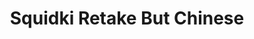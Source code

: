 ---
slug: squidki-retake-but-chinese
title: Squidki Retake But Chinese
description: "Squidki Retake But Chinese is an exciting online game. Play for free directly in your browser!"
icon: /images/new_mods/Sprunki Retake But Chinese.png
url: https://wowtbc.net/sprunkin/retake-but-chines/index.html
previewImage: /images/new_mods/Sprunki Retake But Chinese.png
type: new mods

# SEO配置
seo:
  title: "Squidki Retake But Chinese - Play Free Online Game | Fun Browser Games"
  description: "Squidki Retake But Chinese - Play this fun online game for free in your browser. No download required!"
  ogImage: "/images/new_mods/Sprunki Retake But Chinese.png"
  keywords: "squidki-retake-but-chinese, online game, browser game, free game, new mods game, play online"

videoUrls:
  - https://www.youtube.com/embed/example1
  - https://www.youtube.com/embed/example2

whyPlay:
  title: "Why Play Squidki Retake But Chinese?"
  items:
    - "Immersive Gameplay: Squidki Retake But Chinese offers an engaging and immersive gaming experience that will keep you entertained for hours"
    - "Challenging Levels: Test your skills with increasingly difficult challenges and obstacles"
    - "Beautiful Graphics: Enjoy stunning visuals and smooth animations that bring the game world to life"
    - "Regular Updates: New content and features are added regularly to keep the game fresh and exciting"
    - "Free to Play: Experience all the fun without spending a penny"
    - "Community Features: Connect with other players, share strategies, and compete for high scores"
    - "Cross-Platform: Play on any device with a web browser, no downloads required"

features:
  title: "Key Features of Squidki Retake But Chinese"
  image: "/images/new_mods/Sprunki Retake But Chinese.png"
  items:
    - "Intuitive Controls: Easy to learn controls make Squidki Retake But Chinese accessible for players of all skill levels"
    - "Multiple Game Modes: Enjoy various gameplay options that provide different challenges and experiences"
    - "Character Customization: Personalize your gaming experience with unique characters and items"
    - "Achievement System: Complete special tasks to earn rewards and recognition"
    - "Leaderboards: Compete with players worldwide and see who can achieve the highest scores"

characteristics:
  title: "Game Characteristics"
  image: "/images/new_mods/Sprunki Retake But Chinese.png"
  items:
    - "Genre: New mods game with elements of strategy and skill"
    - "Difficulty: Suitable for both casual gamers and those seeking a challenge"
    - "Play Time: Quick sessions or extended gameplay, depending on your preference"
    - "Art Style: Vibrant and engaging visuals that enhance the gaming experience"
    - "Sound Design: Immersive audio that complements the gameplay perfectly"

info: "Squidki Retake But Chinese is an exciting online game that offers players a unique and engaging gaming experience. With its intuitive controls, stunning visuals, and challenging gameplay, Squidki Retake But Chinese provides hours of entertainment for players of all ages and skill levels. Whether you're looking for a quick gaming session during a break or an extended play session, Squidki Retake But Chinese delivers an immersive experience that will keep you coming back for more. The game features multiple levels of increasing difficulty, ensuring that players are constantly challenged as they progress. With regular updates adding new content and features, Squidki Retake But Chinese remains fresh and exciting, providing endless entertainment options for its growing community of players."

howToPlayIntro: "Welcome to Squidki Retake But Chinese! This guide will walk you through the basics and help you master the game. Whether you're a beginner or looking to improve your skills, these tips and instructions will enhance your gaming experience."

howToPlaySteps:
  - title: "Getting Started"
    description: "Begin your Squidki Retake But Chinese adventure by familiarizing yourself with the controls. Use your keyboard or mouse to navigate through the game interface. The tutorial will guide you through the basic mechanics and help you understand the objectives."
  - title: "Understanding the Objectives"
    description: "In Squidki Retake But Chinese, your main goal is to progress through levels by completing specific objectives. Each level presents unique challenges that require different strategies and approaches."
  - title: "Mastering the Controls"
    description: "Practice using the controls to improve your precision and reaction time. Squidki Retake But Chinese requires quick reflexes and strategic thinking to overcome obstacles and defeat opponents."
  - title: "Utilizing Power-ups"
    description: "Collect power-ups throughout the game to enhance your abilities and overcome difficult challenges. Each power-up offers unique advantages that can be crucial for success."
  - title: "Developing Strategies"
    description: "As you progress in Squidki Retake But Chinese, develop effective strategies for different scenarios. Analyze patterns, anticipate challenges, and adapt your approach to maximize your performance."

faq:
  title: "Frequently Asked Questions about Squidki Retake But Chinese"
  items:
    - question: "Is Squidki Retake But Chinese free to play?"
      answer: "Yes, Squidki Retake But Chinese is completely free to play directly in your web browser. No downloads or purchases are required to enjoy the full game experience."
    - question: "Can I play Squidki Retake But Chinese on mobile devices?"
      answer: "Yes, Squidki Retake But Chinese is optimized for both desktop and mobile play. You can enjoy the game on any device with a web browser and internet connection."
    - question: "Are there any in-game purchases?"
      answer: "While Squidki Retake But Chinese is free to play, there may be optional in-game purchases available for cosmetic items or additional features that don't affect core gameplay."
    - question: "How often is Squidki Retake But Chinese updated?"
      answer: "The developers regularly update Squidki Retake But Chinese with new content, features, and improvements based on player feedback and game performance."
    - question: "Can I play Squidki Retake But Chinese offline?"
      answer: "Currently, Squidki Retake But Chinese requires an internet connection to play as it's a browser-based online game."
    - question: "Is Squidki Retake But Chinese suitable for children?"
      answer: "Yes, Squidki Retake But Chinese is designed to be family-friendly and suitable for players of all ages."
    - question: "How do I report bugs or issues?"
      answer: "If you encounter any problems while playing Squidki Retake But Chinese, you can report them through the game's support page or contact the developers directly through their website."
    - question: "Still Have Questions?"
      answer: "If you have additional questions about Squidki Retake But Chinese that aren't covered in this FAQ, please visit our support center or contact our customer service team for assistance."
---